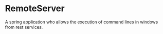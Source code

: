 # RemoteServer
A spring application who allows the execution of command lines in windows from rest services.
